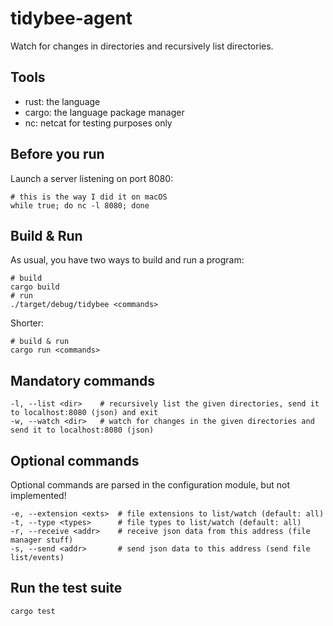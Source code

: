 # tidybee-agent
Watch for changes in directories and recursively list directories.

## Tools
- rust: the language
- cargo: the language package manager
- nc: netcat for testing purposes only

## Before you run
Launch a server listening on port 8080:
```
# this is the way I did it on macOS
while true; do nc -l 8080; done
```

## Build & Run
As usual, you have two ways to build and run a program:
```
# build
cargo build
# run
./target/debug/tidybee <commands>
```
Shorter:
```
# build & run
cargo run <commands>
```

## Mandatory commands
```
-l, --list <dir>    # recursively list the given directories, send it to localhost:8080 (json) and exit
-w, --watch <dir>   # watch for changes in the given directories and send it to localhost:8080 (json)
```

## Optional commands
Optional commands are parsed in the configuration module, but not implemented!
```
-e, --extension <exts>  # file extensions to list/watch (default: all)
-t, --type <types>      # file types to list/watch (default: all)
-r, --receive <addr>    # receive json data from this address (file manager stuff)
-s, --send <addr>       # send json data to this address (send file list/events)
```

## Run the test suite
```
cargo test
```
